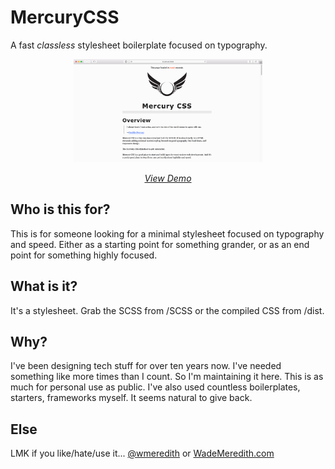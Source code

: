 # MercuryCSS
A fast _classless_ stylesheet boilerplate focused on typography.

<p style="text-align: center">
    <a href="https://wmeredith.github.io/MercuryCSS/" title="Mercury CSS Demo"><img style="width: 60%" src="images/Mercury_CSS_Screenshot.png" /></a>
</p>

<p style="text-align: center"><em><a href="https://wmeredith.github.io/MercuryCSS/" title="Mercury CSS Demo">View Demo</a></em></p>

## Who is this for?
This is for someone looking for a minimal stylesheet focused on typography and speed. Either as a starting point for something grander, or as an end point for something highly focused.

## What is it?
It's a stylesheet. Grab the SCSS from /SCSS or the compiled CSS from /dist.

## Why?
I've been designing tech stuff for over ten years now. I've needed something like more times than I count. So I'm maintaining it here. This is as much for personal use as public. I've also used countless boilerplates, starters, frameworks myself. It seems natural to give back.

## Else
LMK if you like/hate/use it... <a href="https://twitter.com/wmeredith" title="Wade Meredith on Twitter">@wmeredith</a> or <a href="http://wademeredith.com" title="Wade Meredith - UX Designer in Kansas City.">WadeMeredith.com</a>
